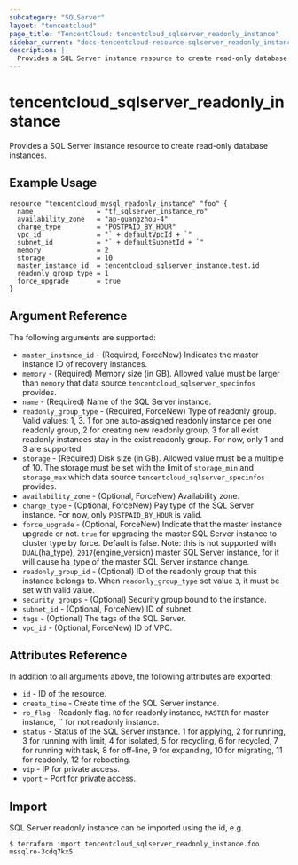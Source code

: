 ```yaml
---
subcategory: "SQLServer"
layout: "tencentcloud"
page_title: "TencentCloud: tencentcloud_sqlserver_readonly_instance"
sidebar_current: "docs-tencentcloud-resource-sqlserver_readonly_instance"
description: |-
  Provides a SQL Server instance resource to create read-only database instances.
---
```


# tencentcloud_sqlserver_readonly_instance

Provides a SQL Server instance resource to create read-only database instances.

## Example Usage

```hcl
resource "tencentcloud_mysql_readonly_instance" "foo" {
  name                = "tf_sqlserver_instance_ro"
  availability_zone   = "ap-guangzhou-4"
  charge_type         = "POSTPAID_BY_HOUR"
  vpc_id              = "` + defaultVpcId + `"
  subnet_id           = "` + defaultSubnetId + `"
  memory              = 2
  storage             = 10
  master_instance_id  = tencentcloud_sqlserver_instance.test.id
  readonly_group_type = 1
  force_upgrade       = true
}
```

## Argument Reference

The following arguments are supported:

* `master_instance_id` - (Required, ForceNew) Indicates the master instance ID of recovery instances.
* `memory` - (Required) Memory size (in GB). Allowed value must be larger than `memory` that data source `tencentcloud_sqlserver_specinfos` provides.
* `name` - (Required) Name of the SQL Server instance.
* `readonly_group_type` - (Required, ForceNew) Type of readonly group. Valid values: 1, 3. 1 for one auto-assigned readonly instance per one readonly group, 2 for creating new readonly group, 3 for all exist readonly instances stay in the exist readonly group. For now, only 1 and 3 are supported.
* `storage` - (Required) Disk size (in GB). Allowed value must be a multiple of 10. The storage must be set with the limit of `storage_min` and `storage_max` which data source `tencentcloud_sqlserver_specinfos` provides.
* `availability_zone` - (Optional, ForceNew) Availability zone.
* `charge_type` - (Optional, ForceNew) Pay type of the SQL Server instance. For now, only `POSTPAID_BY_HOUR` is valid.
* `force_upgrade` - (Optional, ForceNew) Indicate that the master instance upgrade or not. `true` for upgrading the master SQL Server instance to cluster type by force. Default is false. Note: this is not supported with `DUAL`(ha_type), `2017`(engine_version) master SQL Server instance, for it will cause ha_type of the master SQL Server instance change.
* `readonly_group_id` - (Optional) ID of the readonly group that this instance belongs to. When `readonly_group_type` set value `3`, it must be set with valid value.
* `security_groups` - (Optional) Security group bound to the instance.
* `subnet_id` - (Optional, ForceNew) ID of subnet.
* `tags` - (Optional) The tags of the SQL Server.
* `vpc_id` - (Optional, ForceNew) ID of VPC.

## Attributes Reference

In addition to all arguments above, the following attributes are exported:

* `id` - ID of the resource.
* `create_time` - Create time of the SQL Server instance.
* `ro_flag` - Readonly flag. `RO` for readonly instance, `MASTER` for master instance,  `` for not readonly instance.
* `status` - Status of the SQL Server instance. 1 for applying, 2 for running, 3 for running with limit, 4 for isolated, 5 for recycling, 6 for recycled, 7 for running with task, 8 for off-line, 9 for expanding, 10 for migrating, 11 for readonly, 12 for rebooting.
* `vip` - IP for private access.
* `vport` - Port for private access.


## Import

SQL Server readonly instance can be imported using the id, e.g.

```
$ terraform import tencentcloud_sqlserver_readonly_instance.foo mssqlro-3cdq7kx5
```

